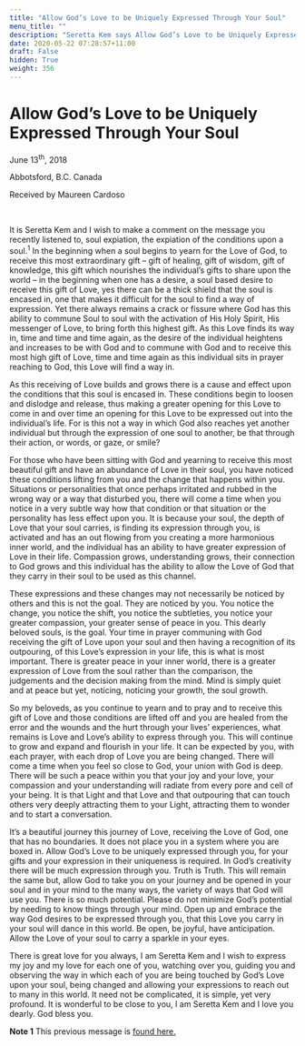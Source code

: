 ```yaml
---
title: "Allow God’s Love to be Uniquely Expressed Through Your Soul"
menu_title: ""
description: "Seretta Kem says Allow God’s Love to be Uniquely Expressed Through Your Soul"
date: 2020-05-22 07:28:57+11:00
draft: False
hidden: True
weight: 356
---
```

# Allow God’s Love to be Uniquely Expressed Through Your Soul

June 13<sup>th</sup>, 2018

Abbotsford, B.C. Canada

Received by Maureen Cardoso

 

It is Seretta Kem and I wish to make a comment on the message you recently listened to, soul expiation, the expiation of the conditions upon a soul.<sup>1</sup>
In the beginning when a soul begins to yearn for the Love of God, to receive this most extraordinary gift – gift of healing, gift of wisdom, gift of knowledge, this gift which nourishes the individual’s gifts to share upon the world – in the beginning when one has a desire, a soul based desire to receive this gift of Love, yes there can be a thick shield that the soul is encased in, one that makes it difficult for the soul to find a way of expression.  Yet there always remains a crack or fissure where God has this ability to commune Soul to soul with the activation of His Holy Spirit, His messenger of Love, to bring forth this highest gift.  As this Love finds its way in, time and time and time again, as the desire of the individual heightens and increases to be with God and to commune with God and to receive this most high gift of Love, time and time again as this individual sits in prayer reaching to God, this Love will find a way in. 

As this receiving of Love builds and grows there is a cause and effect upon the conditions that this soul is encased in. These conditions begin to loosen and dislodge and release, thus making a greater opening for this Love to come in and over time an opening for this Love to be expressed out into the individual’s life. For is this not a way in which God also reaches yet another individual but through the expression of one soul to another, be that through their action, or words, or gaze, or smile?

For those who have been sitting with God and yearning to receive this most beautiful gift and have an abundance of Love in their soul, you have noticed these conditions lifting from you and the change that happens within you. Situations or personalities that once perhaps irritated and rubbed in the wrong way or a way that disturbed you, there will come a time when you notice in a very subtle way how that condition or that situation or the personality has less effect upon you. It is because your soul, the depth of Love that your soul carries, is finding its expression through you, is activated and has an out flowing from you creating a more harmonious inner world, and the individual has an ability to have greater expression of Love in their life. Compassion grows, understanding grows, their connection to God grows and this individual has the ability to allow the Love of God that they carry in their soul to be used as this channel. 

These expressions and these changes may not necessarily be noticed by others and this is not the goal. They are noticed by you. You notice the change, you notice the shift, you notice the subtleties, you notice your greater compassion, your greater sense of peace in you. This dearly beloved souls, is the goal. Your time in prayer communing with God receiving the gift of Love upon your soul and then having a recognition of its outpouring, of this Love’s expression in your life, this is what is most important. There is greater peace in your inner world, there is a greater expression of Love from the soul rather than the comparison, the judgements and the decision making from the mind. Mind is simply quiet and at peace but yet, noticing, noticing your growth, the soul growth.  

So my beloveds, as you continue to yearn and to pray and to receive this gift of Love and those conditions are lifted off and you are healed from the error and the wounds and the hurt through your lives’ experiences, what remains is Love and Love’s ability to express through you. This will continue to grow and expand and flourish in your life. It can be expected by you, with each prayer, with each drop of Love you are being changed. There will come a time when you feel so close to God, your union with God is deep. There will be such a peace within you that your joy and your love, your compassion and your understanding will radiate from every pore and cell of your being. It is that Light and that Love and that outpouring that can touch others very deeply attracting them to your Light, attracting them to wonder and to start a conversation.  

It’s a beautiful journey this journey of Love, receiving the Love of God, one that has no boundaries. It does not place you in a system where you are boxed in.  Allow God’s Love to be uniquely expressed through you, for your gifts and your expression in their uniqueness is required. In God’s creativity there will be much expression through you.  Truth is Truth. This will remain the same but, allow God to take you on your journey and be opened in your soul and in your mind to the many ways, the variety of ways that God will use you. There is so much potential. Please do not minimize God’s potential by needing to know things through your mind. Open up and embrace the way God desires to be expressed through you, that this Love you carry in your soul will dance in this world. Be open, be joyful, have anticipation. Allow the Love of your soul to carry a sparkle in your eyes.  

There is great love for you always, I am Seretta Kem and I wish to express my joy and my love for each one of you, watching over you, guiding you and observing the way in which each of you are being touched by God’s Love upon your soul, being changed and allowing your expressions to reach out to many in this world. It need not be complicated, it is simple, yet very profound. It is wonderful to be close to you, I am Seretta Kem and I love you dearly.  God bless you.

**Note 1** This previous message is [found here.](/contemporary-messages/messages-sorted-year/messages-2017/on-soul-expiation-af-12-dec-2017/)
